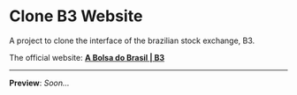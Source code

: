 # Clone B3 Website

A project to clone the interface of the brazilian stock exchange, B3.

The official website: [**A Bolsa do Brasil | B3**](http://www.b3.com.br/)

---

**Preview**: _Soon..._
